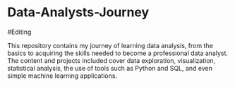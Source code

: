 # Data-Analysts-Journey

#Editing

This repository contains my journey of learning data analysis, from the basics to acquiring the skills needed to become a professional data analyst. The content and projects included cover data exploration, visualization, statistical analysis, the use of tools such as Python and SQL, and even simple machine learning applications.
